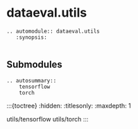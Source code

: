# dataeval.utils

```{eval-rst}
.. automodule:: dataeval.utils
   :synopsis:
```

```{currentmodule} dataeval.utils
```

## Submodules

```{eval-rst}
.. autosummary::
    tensorflow
    torch
```

:::{toctree}
:hidden:
:titlesonly:
:maxdepth: 1

utils/tensorflow
utils/torch
:::
